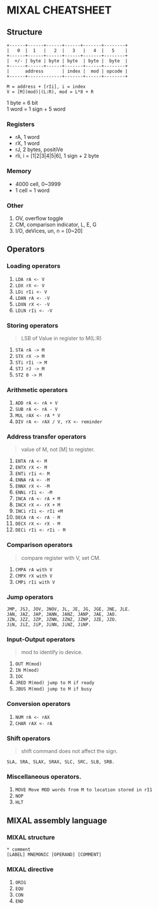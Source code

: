 # MIXAL CHEATSHEET

## Structure

```text
+------+------+------+------+-------+--------+
|   0  |  1   |   2  |   3   |   4  |   5    |
+------+------+------+------+-------+--------+
|  +/- | byte | byte | byte  | byte |  byte  |
+------+------+------+-------+------+--------+
|      address       | index |  mod | opcode |
+------+-------------+-------+------+--------+
```

`M = address + [rIi], i = index`  
`V = [M](mod)|(L:R), mod = L*8 + R`

1 byte = 6 bit  
1 word = 1 sign + 5 word

### Registers

* rA, 1 word
* rX, 1 word
* rJ, 2 bytes, positiVe
* rIi, i = [1|2|3|4|5|6], 1 sign + 2 byte

### Memory

* 4000 cell, 0~3999
* 1 cell = 1 word

### Other

1. OV, overflow toggle
2. CM, comparison indicator, L, E, G
3. I/O, deVices, un, n = [0~20]

## Operators

### Loading operators

1. `LDA rA <- V`
2. `LDX rX <- V`
3. `LDi rIi <- V`
4. `LDAN rA <- -V`
5. `LDXN rX <- -V`
6. `LDiN rIi <- -V`

### Storing operators

> LSB of Value in register to M(L:R)

1. `STA rA -> M`
2. `STX rX -> M`
3. `STi rIi -> M`
4. `STJ rJ -> M`
5. `STZ 0 -> M`

### Arithmetic operators

1. `ADD rA <- rA + V`
2. `SUB rA <- rA - V`
3. `MUL rAX <- rA * V`
4. `DIV rA <- rAX / V, rX <- reminder`

### Address transfer operators

> value of M, not [M] to register.

1. `ENTA rA <- M`
2. `ENTX rX <- M`
3. `ENTi rIi <- M`
4. `ENNA rA <- -M`
5. `ENNX rX <- -M`
6. `ENNi rIi <- -M`
7. `INCA rA <- rA + M`
8. `INCX rX <- rX + M`
9. `INCi rIi <- rIi +M`
10. `DECA rA <- rA - M`
11. `DECX rX <- rX - M`
12. `DECi rIi <- rIi - M`

### Comparison operators

> compare register with V, set CM.

1. `CMPA rA with V`
2. `CMPX rX with V`
3. `CMPi rIi with V`

### Jump operators

```code
JMP, JSJ, JOV, JNOV, JL, JE, JG, JGE, JNE, JLE.
JAN, JAZ, JAP, JANN, JANZ, JANP, JAE, JAO.
JZN, JZZ, JZP, JZNN, JZNZ, JZNP, JZE, JZO.
JiN, JiZ, JiP, JiNN, JiNZ, JiNP.
```

### Input-Output operators

> mod to identify io device.

1. `OUT M(mod)`
2. `IN M(mod)`
3. `IOC`
4. `JRED M(mod) jump to M if ready`
5. `JBUS M(mod) jump to M if busy`

### Conversion operators

1. `NUM rA <- rAX`
2. `CHAR rAX <- rA`

### Shift operators

> shift command does not affect the sign.

```code
SLA, SRA, SLAX, SRAX, SLC, SRC, SLB, SRB.
```

### Miscellaneous operators.

1. `MOVE Move MOD words from M to location stored in rI1`
2. `NOP`
3. `HLT`

## MIXAL assembly language

### MIXAL structure

```mixal
* comment
[LABEL] MNEMONIC [OPERAND] [COMMENT]
```

### MIXAL directive

1. `ORIG`
2. `EQU`
3. `CON`
4. `END`
